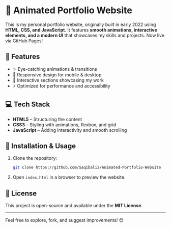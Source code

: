 # 🎨 Animated Portfolio Website

This is my personal portfolio website, originally built in early 2022 using **HTML, CSS, and JavaScript**. It features **smooth animations, interactive elements, and a modern UI** that showcases my skills and projects. Now live via GitHub Pages!

## 📌 Features
- ✨ Eye-catching animations & transitions
- 📱 Responsive design for mobile & desktop
- 🎯 Interactive sections showcasing my work
- ⚡ Optimized for performance and accessibility

## 💻 Tech Stack
- **HTML5** – Structuring the content
- **CSS3** – Styling with animations, flexbox, and grid
- **JavaScript** – Adding interactivity and smooth scrolling

## 📂 Installation & Usage
1. Clone the repository:
   ```sh
   git clone https://github.com/Saqibali2/Animated-Portfolio-Website
   ```
2. Open `index.html` in a browser to preview the website.

## 📜 License
This project is open-source and available under the **MIT License**.

---

Feel free to explore, fork, and suggest improvements! 😊
